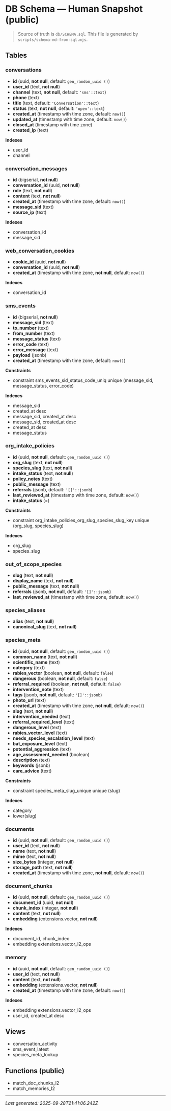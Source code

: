 # DB Schema — Human Snapshot (public)

> Source of truth is `db/SCHEMA.sql`. This file is generated by `scripts/schema-md-from-sql.mjs`.

## Tables

### conversations
- **id** (uuid, **not null**, default: `gen_random_uuid ()`)
- **user_id** (text, **not null**)
- **channel** (text, **not null**, default: `'sms'::text`)
- **phone** (text)
- **title** (text, default: `'Conversation'::text`)
- **status** (text, **not null**, default: `'open'::text`)
- **created_at** (timestamp with time zone, default: `now()`)
- **updated_at** (timestamp with time zone, default: `now()`)
- **closed_at** (timestamp with time zone)
- **created_ip** (text)

**Indexes**
- user_id
- channel

### conversation_messages
- **id** (bigserial, **not null**)
- **conversation_id** (uuid, **not null**)
- **role** (text, **not null**)
- **content** (text, **not null**)
- **created_at** (timestamp with time zone, default: `now()`)
- **message_sid** (text)
- **source_ip** (text)

**Indexes**
- conversation_id
- message_sid

### web_conversation_cookies
- **cookie_id** (uuid, **not null**)
- **conversation_id** (uuid, **not null**)
- **created_at** (timestamp with time zone, **not null**, default: `now()`)

**Indexes**
- conversation_id

### sms_events
- **id** (bigserial, **not null**)
- **message_sid** (text)
- **to_number** (text)
- **from_number** (text)
- **message_status** (text)
- **error_code** (text)
- **error_message** (text)
- **payload** (jsonb)
- **created_at** (timestamp with time zone, default: `now()`)

**Constraints**
- constraint sms_events_sid_status_code_uniq unique (message_sid, message_status, error_code)

**Indexes**
- message_sid
- created_at desc
- message_sid, created_at desc
- message_sid, created_at desc
- created_at desc
- message_status

### org_intake_policies
- **id** (uuid, **not null**, default: `gen_random_uuid ()`)
- **org_slug** (text, **not null**)
- **species_slug** (text, **not null**)
- **intake_status** (text, **not null**)
- **policy_notes** (text)
- **public_message** (text)
- **referrals** (jsonb, default: `'[]'::jsonb`)
- **last_reviewed_at** (timestamp with time zone, default: `now()`)
- **intake_status** (=)

**Constraints**
- constraint org_intake_policies_org_slug_species_slug_key unique (org_slug, species_slug)

**Indexes**
- org_slug
- species_slug

### out_of_scope_species
- **slug** (text, **not null**)
- **display_name** (text, **not null**)
- **public_message** (text, **not null**)
- **referrals** (jsonb, **not null**, default: `'[]'::jsonb`)
- **last_reviewed_at** (timestamp with time zone, default: `now()`)

### species_aliases
- **alias** (text, **not null**)
- **canonical_slug** (text, **not null**)

### species_meta
- **id** (uuid, **not null**, default: `gen_random_uuid ()`)
- **common_name** (text, **not null**)
- **scientific_name** (text)
- **category** (text)
- **rabies_vector** (boolean, **not null**, default: `false`)
- **dangerous** (boolean, **not null**, default: `false`)
- **referral_required** (boolean, **not null**, default: `false`)
- **intervention_note** (text)
- **tags** (jsonb, **not null**, default: `'[]'::jsonb`)
- **photo_url** (text)
- **created_at** (timestamp with time zone, **not null**, default: `now()`)
- **slug** (text, **not null**)
- **intervention_needed** (text)
- **referral_required_level** (text)
- **dangerous_level** (text)
- **rabies_vector_level** (text)
- **needs_species_escalation_level** (text)
- **bat_exposure_level** (text)
- **potential_aggression** (text)
- **age_assessment_needed** (boolean)
- **description** (text)
- **keywords** (jsonb)
- **care_advice** (text)

**Constraints**
- constraint species_meta_slug_unique unique (slug)

**Indexes**
- category
- lower(slug)

### documents
- **id** (uuid, **not null**, default: `gen_random_uuid ()`)
- **user_id** (text, **not null**)
- **name** (text, **not null**)
- **mime** (text, **not null**)
- **size_bytes** (integer, **not null**)
- **storage_path** (text, **not null**)
- **created_at** (timestamp with time zone, **not null**, default: `now()`)

### document_chunks
- **id** (uuid, **not null**, default: `gen_random_uuid ()`)
- **document_id** (uuid, **not null**)
- **chunk_index** (integer, **not null**)
- **content** (text, **not null**)
- **embedding** (extensions.vector, **not null**)

**Indexes**
- document_id, chunk_index
- embedding extensions.vector_l2_ops

### memory
- **id** (uuid, **not null**, default: `gen_random_uuid ()`)
- **user_id** (text, **not null**)
- **content** (text, **not null**)
- **embedding** (extensions.vector, **not null**)
- **created_at** (timestamp with time zone, default: `now()`)

**Indexes**
- embedding extensions.vector_l2_ops
- user_id, created_at desc

## Views
- conversation_activity
- sms_event_latest
- species_meta_lookup

## Functions (public)
- match_doc_chunks_l2
- match_memories_l2

---
_Last generated: 2025-09-28T21:41:06.242Z_
